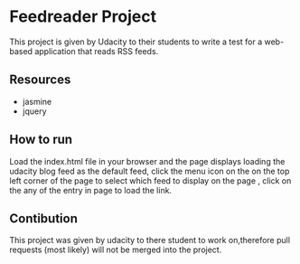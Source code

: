 # Feedreader Project 
This project is given by Udacity to their students to write a test for a web-based application that reads RSS feeds. 

## Resources
 * jasmine 
 * jquery
 
 ## How to run
 Load the index.html file in your browser and the page displays loading the udacity blog feed as the default feed, click the menu icon on the on the top left corner of the page to select which feed to display on the page , click on the any of the entry in page to load the link. 

## Contibution
This project was given by udacity to there student to work on,therefore pull requests (most likely) will not be merged into the project.
